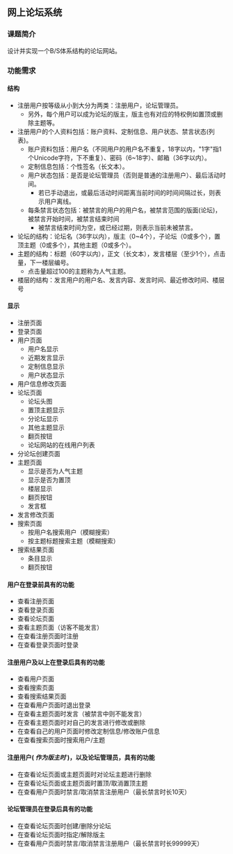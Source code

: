 ﻿## 网上论坛系统 ##

### 课题简介 ###
设计并实现一个B/S体系结构的论坛网站。

### 功能需求 ###

#### 结构 ####
- 注册用户按等级从小到大分为两类：注册用户，论坛管理员。
  - 另外，每个用户可以成为论坛的版主，版主也有对应的特权例如置顶或删除主题等。
- 注册用户的个人资料包括：账户资料、定制信息、用户状态、禁言状态(列表)。
  - 账户资料包括：用户名（不同用户的用户名不重复，18字以内，"1字"指1个Unicode字符，下不重复）、密码（6~18字）、邮箱（36字以内）。
  - 定制信息包括：个性签名（长文本）。
  - 用户状态包括：是否是论坛管理员（否则是普通的注册用户）、最后活动时间。
    - 若已手动退出，或最后活动时间距离当前时间的时间间隔过长，则表示用户离线。
  - 每条禁言状态包括：被禁言的用户的用户名，被禁言范围的版面(论坛)，被禁言开始时间，被禁言结束时间
    - 被禁言结束时间为空，或已经过期，则表示当前未被禁言。
- 论坛的结构：论坛名（36字以内），版主（0~4个），子论坛（0或多个），置顶主题（0或多个），其他主题（0或多个）。
- 主题的结构：标题（60字以内），正文（长文本），发言楼层（至少1个），点击量，下一楼层编号。
  - 点击量超过100的主题称为人气主题。
- 楼层的结构：发言用户的用户名、发言内容、发言时间、最近修改时间、楼层号

#### 显示 ####
- 注册页面
- 登录页面
- 用户页面
  - 用户名显示
  - 近期发言显示
  - 定制信息显示
  - 用户状态显示
- 用户信息修改页面
- 论坛页面
  - 论坛头图
  - 置顶主题显示
  - 分论坛显示
  - 其他主题显示
  - 翻页按钮
  - 论坛网站的在线用户列表
- 分论坛创建页面
- 主题页面
  - 显示是否为人气主题
  - 显示是否为置顶
  - 楼层显示
  - 翻页按钮
  - 发言框
- 发言修改页面
- 搜索页面
  - 按用户名搜索用户（模糊搜索）
  - 按主题标题搜索主题（模糊搜索）
- 搜索结果页面
  - 条目显示
  - 翻页按钮

#### 用户在登录前具有的功能 ####
- 查看注册页面
- 查看登录页面
- 查看论坛页面
- 查看主题页面（访客不能发言）
- 在查看注册页面时注册
- 在查看登录页面时登录

#### 注册用户及以上在登录后具有的功能 ####
- 查看用户页面
- 查看搜索页面
- 查看搜索结果页面
- 在查看用户页面时退出登录
- 在查看主题页面时发言（被禁言中则不能发言）
- 在查看主题页面时对自己的发言进行修改或删除
- 在查看自己的用户页面时修改定制信息/修改账户信息
- 在查看搜索页面时搜索用户/主题

#### 注册用户( *作为版主时* )，以及论坛管理员，具有的功能 ####
- 在查看论坛页面或主题页面时对论坛主题进行删除
- 在查看论坛页面或主题页面时置顶/取消置顶主题
- 在查看用户页面时禁言/取消禁言注册用户（最长禁言时长10天）

#### 论坛管理员在登录后具有的功能 ####
- 在查看论坛页面时创建/删除分论坛
- 在查看论坛页面时指定/解除版主
- 在查看用户页面时禁言/取消禁言注册用户（最长禁言时长99999天）
